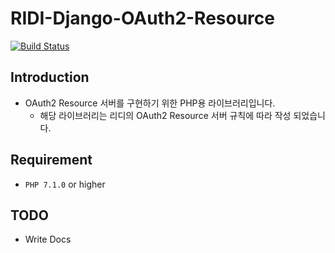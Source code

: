 # RIDI-Django-OAuth2-Resource
[![Build Status](https://travis-ci.org/ridi/ridi-php-oauth2-resource.svg?branch=master)](https://travis-ci.org/ridi/ridi-php-oauth2-resource)


## Introduction
- OAuth2 Resource 서버를 구현하기 위한 PHP용 라이브러리입니다.
    - 해당 라이브러리는 리디의 OAuth2 Resource 서버 규칙에 따라 작성 되었습니다.

## Requirement
- `PHP 7.1.0` or higher


## TODO

- Write Docs
